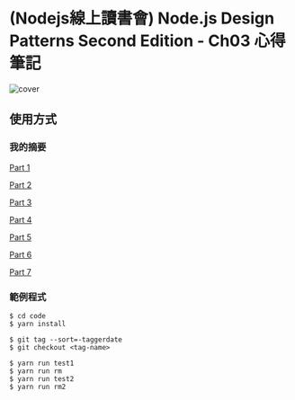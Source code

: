 # (Nodejs線上讀書會) Node.js Design Patterns Second Edition - Ch03 心得筆記

![cover](https://www.packtpub.com/sites/default/files/5587OS_5259_Node.js%20Design%20Platforms.jpg)


## 使用方式

### 我的摘要

[Part 1](./docs/1.md)

[Part 2](./docs/2.md)

[Part 3](./docs/3.md)

[Part 4](./docs/4.md)

[Part 5](./docs/5.md)

[Part 6](./docs/6.md)

[Part 7](./docs/7.md)

### 範例程式

```
$ cd code 
$ yarn install

$ git tag --sort=-taggerdate
$ git checkout <tag-name>

$ yarn run test1
$ yarn run rm
$ yarn run test2
$ yarn run rm2
```